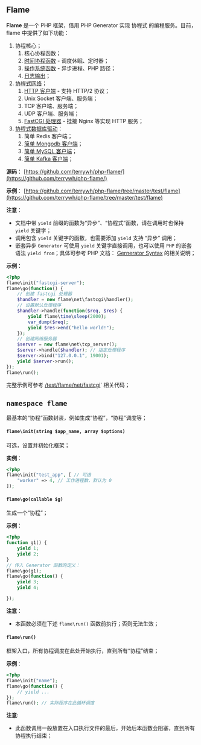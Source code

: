 ## Flame
**Flame** 是一个 PHP 框架，借用 PHP Generator 实现 协程式 的编程服务。目前，flame 中提供了如下功能：
1. 协程核心；
	1. 核心协程函数；
	2. [时间协程函数](/php-flame/flame_time) - 调度休眠、定时器；
	3. [操作系统函数](/php-flame/flame_os) - 异步进程、PHP 路径；
	4. [日志输出](/php-flame/flame_log)；
2. [协程式网络](/php-flame/flame_net)；
	1. [HTTP 客户端](/php-flame/flame_net_http) - 支持 HTTP/2 协议；
	2. Unix Socket 客户端、服务端；
	3. TCP 客户端、服务端；
	4. UDP 客户端、服务端；
	5. [FastCGI 处理器](/php-flame/flame_net_fastcgi) - 挂接 Nginx 等实现 HTTP 服务；
3. [协程式数据库驱动](/php-flame/flame_db)：
	1. 简单 Redis 客户端；
	2. [简单 Mongodb 客户端](/php-flame/flame_mongodb)；
	3. [简单 MySQL 客户端](/php-flame/flame_mysql)；
	4. [简单 Kafka 客户端](/php-flame/flame_db_kafka)；

**源码**：
[https://github.com/terrywh/php-flame/](https://github.com/terrywh/php-flame/)

**示例**：
[https://github.com/terrywh/php-flame/tree/master/test/flame](https://github.com/terrywh/php-flame/tree/master/test/flame)

**注意**：
* 文档中带 `yield` 前缀的函数为“异步”、“协程式”函数，请在调用时也保持 `yield` 关键字；
* 调用包含 `yield` 关键字的函数，也需要添加 `yield` 支持 “异步” 调用；
* 嵌套异步 `Generator` 可使用 `yield` 关键字直接调用，也可以使用 `PHP` 的嵌套语法 `yield from`；具体可参考 PHP 文档： [Gernerator Syntax](http://php.net/manual/en/language.generators.syntax.php) 的相关说明；

**示例**：
``` PHP
<?php
flame\init("fastcgi-server");
flame\go(function() {
	// 创建 fastcgi 处理器
	$handler = new flame\net\fastcgi\handler();
	// 设置默认处理程序
	$handler->handle(function($req, $res) {
		yield flame\time\sleep(2000);
		var_dump($req);
		yield $res->end("hello world!");
	});
	// 创建网络服务器
	$server = new flame\net\tcp_server();
	$server->handle($handler); // 指定处理程序
	$server->bind("127.0.0.1", 19001);
	yield $server->run();
});
flame\run();
```
完整示例可参考 [/test/flame/net/fastcgi](https://github.com/terrywh/php-flame/tree/master/test/flame/net/fastcgi)` 相关代码；

## `namespace flame`

最基本的“协程”函数封装，例如生成“协程”，“协程”调度等；

#### `flame\init(string $app_name, array $options)`
可选，设置并初始化框架；

**实例**：
``` php
<?php
flame\init("test_app", [ // 可选
	"worker" => 4, // 工作进程数，默认为 0
]);
```

#### `flame\go(callable $g)`
生成一个“协程”；

**示例**：
``` php
<?php
function g1() {
	yield 1;
	yield 2;
}
// 传入 Generator 函数的定义：
flame\go(g1);
flame\go(function() {
	yield 3;
	yield 4;

});
```

**注意**：
* 本函数必须在下述 `flame\run()` 函数前执行；否则无法生效；

#### `flame\run()`
框架入口，所有协程调度在此处开始执行，直到所有“协程”结束；

**示例**：
``` PHP
<?php
flame\init("name");
flame\go(function() {
	// yield ...
});
flame\run(); // 实际程序在此循环调度
```

**注意**:
* 此函数调用一般放置在入口执行文件的最后，开始后本函数会阻塞，直到所有协程执行结束；
